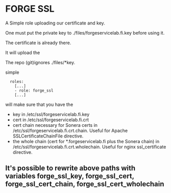 # FORGE SSL

A Simple role uploading our certificate and key.

One must put the private key to ./files/forgeservicelab.fi.key before using it.

The certificate is already there.

It will upload the

The repo (git)ignores ./files/\*key.

simple

```
  roles:
    [...]
    - role: forge_ssl
    [...]
```

will make sure that you have the
- key in /etc/ssl/forgeservicelab.fi.key
- cert in /etc/ssl/forgeservicelab.fi.crt
- cert chain necessary for Sonera certs in /etc/ssl/forgeservicelab.fi.crt.chain. Useful for Apache SSLCertificateChainFile directive.
- the whole chain (cert for *.forgeservicelab.fi plus the Sonera chain) in /etc/ssl/forgeservicelab.fi.crt.wholechain. Useful for nginx ssl_certificate directive.

It's possible to rewrite above paths with variables forge\_ssl\_key, forge\_ssl\_cert, forge\_ssl\_cert\_chain, forge\_ssl\_cert\_wholechain
-
